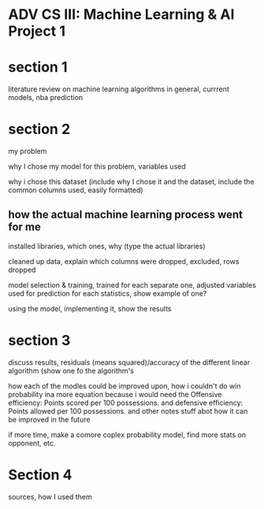 # ADV CS III: Machine Learning & AI Project 1

# section 1
literature review on machine learning algorithms in general, currrent models, nba prediction

# section 2
my problem

why I chose my model for this problem, variables used

why i chose this dataset (include why I chose it and the dataset, include the common columns used, easily formatted)


## how the actual machine learning process went for me
installed libraries, which ones, why (type the actual libraries)

cleaned up data, explain which columns were dropped, excluded, rows dropped

model selection & training, trained for each separate one, adjusted variables used for prediction for each statistics, show example of one?

using the model, implementing it, show the results

# section 3

discuss results, residuals (means squared)/accuracy of the different linear algorithm (show one fo the algorithm's 

how each of the modles could be improved upon, how i couldn't do win probability ina  more equation because i would need the Offensive efficiency: Points scored per 100 possessions. and defensive efficiency: Points allowed per 100 possessions. and other notes stuff abot how it can be improved in the future

if more time, make a comore coplex probability model, find more stats on opponent, etc.


# Section 4

sources, how I used them


